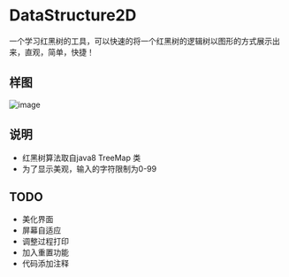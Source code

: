 # DataStructure2D
一个学习红黑树的工具，可以快速的将一个红黑树的逻辑树以图形的方式展示出来，直观，简单，快捷！

## 样图
![image](https://github.com/gdggfb/DataStructure2D/raw/master/image/p.png)

## 说明
+ 红黑树算法取自java8 TreeMap 类
+ 为了显示美观，输入的字符限制为0-99

## TODO
+ 美化界面
+ 屏幕自适应
+ 调整过程打印
+ 加入重置功能
+ 代码添加注释
